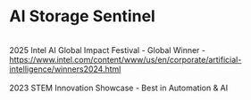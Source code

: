 # AI Storage Sentinel
\
2025 Intel AI Global Impact Festival - Global Winner - https://www.intel.com/content/www/us/en/corporate/artificial-intelligence/winners2024.html \
\
2023 STEM Innovation Showcase - Best in Automation & AI
